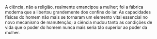 ﻿A ciência, não a religião, realmente emancipou a mulher; foi a fábrica moderna que a libertou grandemente dos confins do lar. As capacidades físicas do homem não mais se tornaram um elemento vital essencial no novo mecanismo de manutenção; a ciência mudou tanto as condições de vida que o poder do homem nunca mais seria tão superior ao poder da mulher.